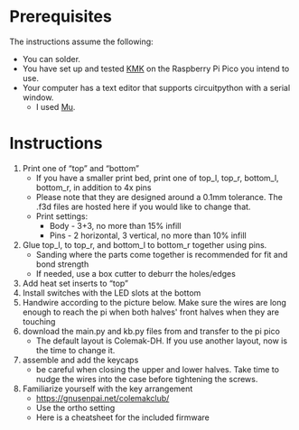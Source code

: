# Prerequisites
The instructions assume the following:
- You can solder.
- You have set up and tested [KMK](https://github.com/KMKfw/kmk_firmware/blob/master/docs/Getting_Started.md) on the Raspberry Pi Pico you intend to use.
- Your computer has a text editor that supports circuitpython with a serial window.
    - I used [Mu](https://codewith.mu/).

# Instructions
1. Print one of “top” and “bottom”
    - If you have a smaller print bed, print one of top_l, top_r, bottom_l, bottom_r, in addition to 4x pins
    - Please note that they are designed around a 0.1mm tolerance. The .f3d files are hosted here if you would like to change that.
    - Print settings: 
        - Body - 3+3, no more than 15% infill
        - Pins - 2 horizontal, 3 vertical, no more than 10% infill
2. Glue top_l, to top_r, and bottom_l to bottom_r together using pins. 
    - Sanding where the parts come together is recommended for fit and bond strength
    - If needed, use a box cutter to deburr the holes/edges
3. Add heat set inserts to “top”
4. Install switches with the LED slots at the bottom
5. Handwire according to the picture below. Make sure the wires are long enough to reach the pi  when both halves' front halves when they are touching
6. download the main.py and kb.py files from and transfer to the pi pico
    - The default layout is Colemak-DH. If you use another layout, now is the time to change it.
7. assemble and add the keycaps
    - be careful when closing the upper and lower halves. Take time to nudge the wires into the case before tightening the screws.    
8. Familiarize yourself with the key arrangement
    - https://gnusenpai.net/colemakclub/
    - Use the ortho setting
    - Here is a cheatsheet for the included firmware


